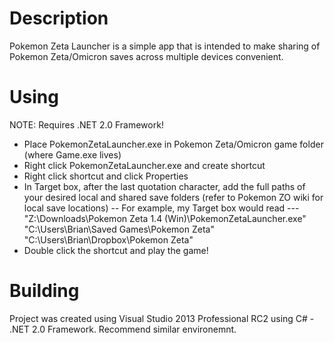 Description
===============
Pokemon Zeta Launcher is a simple app that is intended to make sharing of Pokemon Zeta/Omicron
saves across multiple devices convenient.

Using
===============
NOTE: Requires .NET 2.0 Framework!

- Place PokemonZetaLauncher.exe in Pokemon Zeta/Omicron game folder (where Game.exe lives)
- Right click PokemonZetaLauncher.exe and create shortcut
- Right click shortcut and click Properties
- In Target box, after the last quotation character, add the full paths of your desired local and shared save folders (refer to Pokemon ZO wiki for local save locations)
	-- For example, my Target box would read 
		--- "Z:\Downloads\Pokemon Zeta 1.4 (Win)\PokemonZetaLauncher.exe" "C:\Users\Brian\Saved Games\Pokemon Zeta" "C:\Users\Brian\Dropbox\Pokemon Zeta"
- Double click the shortcut and play the game!

Building
===============
Project was created using Visual Studio 2013 Professional RC2
using C# - .NET 2.0 Framework. Recommend similar environemnt.
